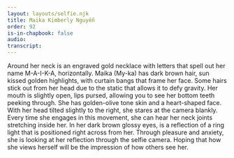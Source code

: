 ```yaml
---
layout: layouts/selfie.njk
title: Maika Kimberly Nguyễn
order: 92
is-in-chapbook: false
audio:
transcript:
---
```


Around her neck is an engraved gold necklace with letters that spell out her name M-A-I-K-A, horizontally. Maika (My-ka) has dark brown hair, sun kissed golden highlights, with curtain bangs that frame her face. Some hairs stick out from her head due to the static that allows it to defy gravity. Her mouth is slightly open, lips pursed, allowing you to see her bottom teeth peeking through. She has golden-olive tone skin and a heart-shaped face. With her head tilted slightly to the right, she stares at the camera blankly. Every time she engages in this movement, she can hear her neck joints stretching inside her. In her dark brown glossy eyes, is a reflection of a ring light that is positioned right across from her. Through pleasure and anxiety, she is looking at her reflection through the selfie camera. Hoping that how she views herself will be the impression of how others see her.
